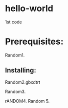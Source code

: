 # hello-world
1st code

# Prerequisites:

Random1.

## Installing:

Random2.gbxdtrt

Random3.

rANDOM4.
Random 5.